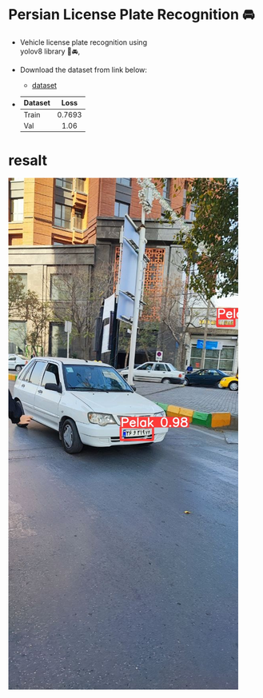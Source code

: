 # Persian License Plate Recognition 🚘
- Vehicle license plate recognition using   
 yolov8 library 🚗🚘,

- Download the  dataset from link below:
  - [dataset](https://drive.google.com/drive/folders/1II8AoCIZAb1PLai5CT98RrkNCPFmX3Qv?usp=drive_link)
  
- | Dataset |  Loss	     | 
    | :---   |   :---:   | 
    |Train   |  0.7693  | 
    |Val     |   1.06    |


# **resalt**
![screen shot](https://github.com/MohamadNematizadeh/Persian-License-Plate-Recognition/blob/main/output.jpg?raw=true)

